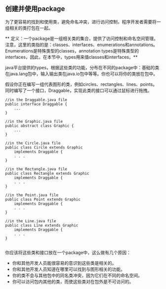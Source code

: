 ## 创建并使用package


为了更容易的找到和使用类，避免命名冲突，进行访问控制，程序开发者需要将一组相关的类打包在一起。

** 定义：一个package是一组相关类的集合，提供了访问控制和命名空间管理。注意，这里的类指的是：classes、interfaces、enumerations和annotations。Enumerations是特殊类型的classes，annotation types是特殊类型的interfaces，因此，在本节中，types用来值classes和interfaces。**


java平台提供的types，根据这些类的功能，分布在不同的package中：基础的类在java.lang包中，输入输出类在java.io包中等等。你也可以将你的类放在包中。


假设你正在编写一组代表图形的类，例如circles、rectangles、lines、points。同时编写了一个接口，Draggable，实现此类的接口可以通过鼠标进行拖拽。


```
//in the Draggable.java file
public interface Draggable {
    ...
}

//in the Graphic.java file
public abstract class Graphic {
    ...
}

//in the Circle.java file
public class Circle extends Graphic
    implements Draggable {
    . . .
}

//in the Rectangle.java file
public class Rectangle extends Graphic
    implements Draggable {
    . . .
}

//in the Point.java file
public class Point extends Graphic
    implements Draggable {
    . . .
}

//in the Line.java file
public class Line extends Graphic
    implements Draggable {
    . . .
}


```


你应该将这些类和接口放在一个package中，这么做有几个原因：

* 你和其他开发人员能很容易的意识到这些类是相关的。
* 你和其他开发人员知道在哪里可以找到与图形相关的功能。
* 你的类不会与其他包中的同名类冲突，因为它们在不同的命名空间。
* 你可以访问包内其他的类，而使这些类对在包外是不可访问的。

























